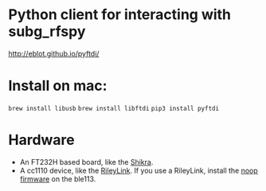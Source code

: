 # Python client for interacting with subg_rfspy

http://eblot.github.io/pyftdi/

# Install on mac:

`brew install libusb`
`brew install libftdi`
`pip3 install pyftdi`

# Hardware

* An FT232H based board, like the [Shikra](https://int3.cc/products/the-shikra).
* A cc1110 device, like the [RileyLink](https://github.com/ps2/rileylink). If you use a RileyLink, install the [noop firmware](https://github.com/ps2/rileylink/tree/master/firmware/ble113_disabled) on the ble113.
